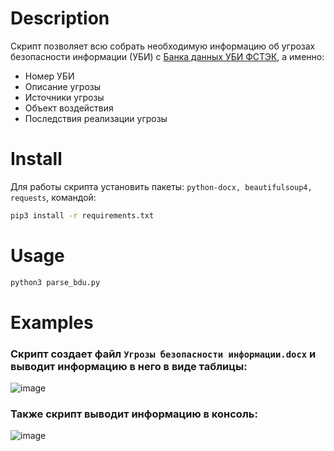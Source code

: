 # Description
Скрипт позволяет всю собрать необходимую информацию об угрозах безопасности информации (УБИ) с [Банка данных УБИ ФСТЭК](https://bdu.fstec.ru), а именно:
* Номер УБИ
* Описание угрозы
* Источники угрозы
* Объект воздействия
* Последствия реализации угрозы

# Install
Для работы скрипта установить пакеты: `python-docx, beautifulsoup4, requests`, командой:
```bash
pip3 install -r requirements.txt
```

# Usage
```bash
python3 parse_bdu.py
```

# Examples
### Скрипт создает файл `Угрозы безопасности информации.docx` и выводит информацию в него в виде таблицы:
![image](https://user-images.githubusercontent.com/49790977/191255740-108d82b4-5b4c-43bb-8351-40eb8efba4a7.png)

### Также скрипт выводит информацию в консоль:
![image](https://user-images.githubusercontent.com/49790977/191255886-7cee8bb0-4b91-4660-8c02-008cb99d29c6.png)
